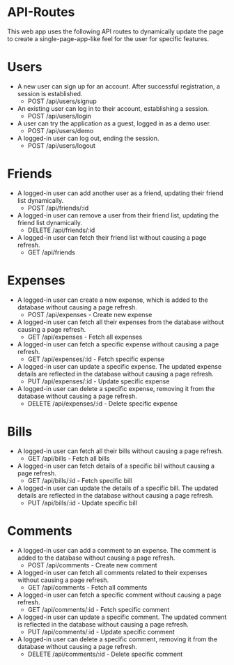# API-Routes

This web app uses the following API routes to dynamically update the page to create a single-page-app-like feel for the user for specific features.

# Users
*  A new user can sign up for an account. After successful registration, a session is established.
    * POST /api/users/signup
* An existing user can log in to their account, establishing a session.
    * POST /api/users/login
* A user can try the application as a guest, logged in as a demo user.
  * POST /api/users/demo
* A logged-in user can log out, ending the session.
  * POST /api/users/logout



# Friends
* A logged-in user can add another user as a friend, updating their friend list dynamically.
  * POST /api/friends/:id
* A logged-in user can remove a user from their friend list, updating the friend list dynamically.
  * DELETE /api/friends/:id
* A logged-in user can fetch their friend list without causing a page refresh.
  * GET /api/friends


# Expenses
* A logged-in user can create a new expense, which is added to the database without causing a page refresh.
  * POST /api/expenses - Create new expense
* A logged-in user can fetch all their expenses from the database without causing a page refresh.
  * GET /api/expenses - Fetch all expenses
* A logged-in user can fetch a specific expense without causing a page refresh.
  * GET /api/expenses/:id - Fetch specific expense
* A logged-in user can update a specific expense. The updated expense details are reflected in the database without causing a page refresh.
  * PUT /api/expenses/:id - Update specific expense
* A logged-in user can delete a specific expense, removing it from the database without causing a page refresh.
  * DELETE /api/expenses/:id - Delete specific expense


# Bills
* A logged-in user can fetch all their bills without causing a page refresh.
  * GET /api/bills - Fetch all bills
* A logged-in user can fetch details of a specific bill without causing a page refresh.
  * GET /api/bills/:id - Fetch specific bill
* A logged-in user can update the details of a specific bill. The updated details are reflected in the database without causing a page refresh.
  * PUT /api/bills/:id - Update specific bill


# Comments
* A logged-in user can add a comment to an expense. The comment is added to the database without causing a page refresh.
  * POST /api/comments - Create new comment
* A logged-in user can fetch all comments related to their expenses without causing a page refresh.
  * GET /api/comments - Fetch all comments
* A logged-in user can fetch a specific comment without causing a page refresh.
  * GET /api/comments/:id - Fetch specific comment
* A logged-in user can update a specific comment. The updated comment is reflected in the database without causing a page refresh.
  * PUT /api/comments/:id - Update specific comment
* A logged-in user can delete a specific comment, removing it from the database without causing a page refresh.
  * DELETE /api/comments/:id - Delete specific comment
